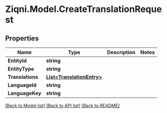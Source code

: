 
# Ziqni.Model.CreateTranslationRequest

## Properties

Name | Type | Description | Notes
------------ | ------------- | ------------- | -------------
**EntityId** | **string** |  | 
**EntityType** | **string** |  | 
**Translations** | [**List&lt;TranslationEntry&gt;**](TranslationEntry.md) |  | 
**LanguageId** | **string** |  | 
**LanguageKey** | **string** |  | 

[[Back to Model list]](../README.md#documentation-for-models)
[[Back to API list]](../README.md#documentation-for-api-endpoints)
[[Back to README]](../README.md)

